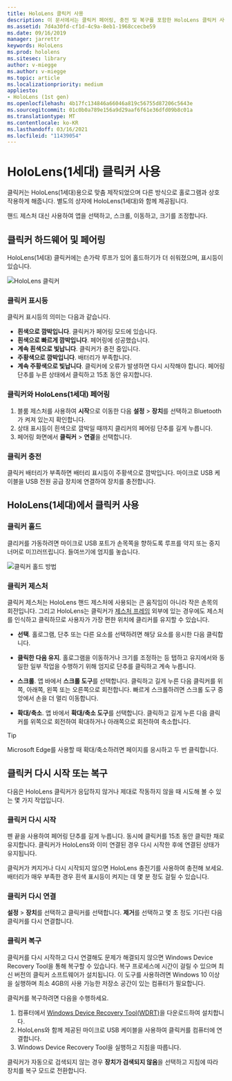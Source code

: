 ```yaml
---
title: HoloLens 클릭커 사용
description: 이 문서에서는 클릭커 페어링, 충전 및 복구를 포함한 HoloLens 클릭커 사용 방법을 간략하게 설명합니다.
ms.assetid: 7d4a30fd-cf1d-4c9a-8eb1-1968ccecbe59
ms.date: 09/16/2019
manager: jarrettr
keywords: HoloLens
ms.prod: hololens
ms.sitesec: library
author: v-miegge
ms.author: v-miegge
ms.topic: article
ms.localizationpriority: medium
appliesto:
- HoloLens (1st gen)
ms.openlocfilehash: 4b17fc134846a66046a819c56755d87206c5643e
ms.sourcegitcommit: 01c0b0a789e156a9d29aaf6f61e36dfd09b8c01a
ms.translationtype: MT
ms.contentlocale: ko-KR
ms.lasthandoff: 03/16/2021
ms.locfileid: "11439054"
---
```

# <a name="use-the-hololens-1st-gen-clicker"></a>HoloLens(1세대) 클릭커 사용

클릭커는 HoloLens(1세대)용으로 맞춤 제작되었으며 다른 방식으로 홀로그램과 상호 작용하게 해줍니다. 별도의 상자에 HoloLens(1세대)와 함께 제공됩니다.

핸드 제스처 대신 사용하여 앱을 선택하고, 스크롤, 이동하고, 크기를 조정합니다.

## <a name="clicker-hardware-and-pairing"></a>클릭커 하드웨어 및 페어링

HoloLens(1세대) 클릭커에는 손가락 루프가 있어 홀드하기가 더 쉬워졌으며, 표시등이 있습니다.

![HoloLens 클릭커](images/use-hololens-clicker-1.png)

### <a name="clicker-indicator-lights"></a>클릭커 표시등

클릭커 표시등의 의미는 다음과 같습니다.

- **흰색으로 깜박입니다**. 클릭커가 페어링 모드에 있습니다.
- **흰색으로 빠르게 깜박입니다**. 페어링에 성공했습니다.
- **계속 흰색으로 빛납니다**. 클릭커가 충전 중입니다.
- **주황색으로 깜박입니다**. 배터리가 부족합니다.
- **계속 주황색으로 빛납니다**. 클릭커에 오류가 발생하면 다시 시작해야 합니다. 페어링 단추를 누른 상태에서 클릭하고 15초 동안 유지합니다.

### <a name="pair-the-clicker-with-your-hololens-1st-gen"></a>클릭커와 HoloLens(1세대) 페어링

1. 블룸 제스처를 사용하여 **시작**으로 이동한 다음 **설정** > **장치**를 선택하고 Bluetooth가 켜져 있는지 확인합니다.
1. 상태 표시등이 흰색으로 깜박일 때까지 클리커의 페어링 단추를 길게 누릅니다.
1. 페어링 화면에서 **클릭커** > **연결**을 선택합니다.

### <a name="charge-the-clicker"></a>클릭커 충전

클릭커 배터리가 부족하면 배터리 표시등이 주황색으로 깜박입니다. 마이크로 USB 케이블을 USB 전원 공급 장치에 연결하여 장치를 충전합니다.

## <a name="use-the-clicker-with-hololens-1st-gen"></a>HoloLens(1세대)에서 클릭커 사용

### <a name="hold-the-clicker"></a>클릭커 홀드

클리커를 가동하려면 마이크로 USB 포트가 손목쪽을 향하도록 루프를 약지 또는 중지 너머로 미끄러뜨립니다. 들여쓰기에 엄지를 놓습니다.

![클릭커 홀드 방법](images/use-hololens-clicker-2.png)

### <a name="clicker-gestures"></a>클릭커 제스처

클릭커 제스처는 HoloLens 핸드 제스처에 사용되는 큰 움직임이 아니라 작은 손목의 회전입니다. 그리고 HoloLens는 클릭커가 [제스처 프레임](hololens1-basic-usage.md) 외부에 있는 경우에도 제스처를 인식하고 클릭하므로 사용자가 가장 편한 위치에 클리커를 유지할 수 있습니다.

- **선택**. 홀로그램, 단추 또는 다른 요소를 선택하려면 해당 요소를 응시한 다음 클릭합니다.

- **클릭한 다음 유지**. 홀로그램을 이동하거나 크기를 조정하는 등 탭하고 유지에서와 동일한 일부 작업을 수행하기 위해 엄지로 단추를 클릭하고 계속 누릅니다.

- **스크롤**. 앱 바에서 **스크롤 도구**를 선택합니다. 클릭하고 길게 누른 다음 클릭커를 위쪽, 아래쪽, 왼쪽 또는 오른쪽으로 회전합니다. 빠르게 스크롤하려면 스크롤 도구 중앙에서 손을 더 멀리 이동합니다.

- **확대/축소**. 앱 바에서 **확대/축소 도구**를 선택합니다. 클릭하고 길게 누른 다음 클릭커를 위쪽으로 회전하여 확대하거나 아래쪽으로 회전하여 축소합니다.

> [!TIP]
> Microsoft Edge를 사용할 때 확대/축소하려면 페이지를 응시하고 두 번 클릭합니다.

## <a name="restart-or-recover-the-clicker"></a>클릭커 다시 시작 또는 복구

다음은 HoloLens 클릭커가 응답하지 않거나 제대로 작동하지 않을 때 시도해 볼 수 있는 몇 가지 작업입니다.

### <a name="restart-the-clicker"></a>클릭커 다시 시작

펜 끝을 사용하여 페어링 단추를 길게 누릅니다. 동시에 클릭커를 15초 동안 클릭한 채로 유지합니다. 클릭커가 HoloLens와 이미 연결된 경우 다시 시작한 후에 연결된 상태가 유지됩니다.

클릭커가 켜지거나 다시 시작되지 않으면 HoloLens 충전기를 사용하여 충전해 보세요. 배터리가 매우 부족한 경우 흰색 표시등이 켜지는 데 몇 분 정도 걸릴 수 있습니다.

### <a name="re-pair-the-clicker"></a>클릭커 다시 연결

**설정** > **장치**를 선택하고 클릭커를 선택합니다. **제거**를 선택하고 몇 초 정도 기다린 다음 클릭커를 다시 연결합니다.

### <a name="recover-the-clicker"></a>클릭커 복구

클릭커를 다시 시작하고 다시 연결해도 문제가 해결되지 않으면 Windows Device Recovery Tool을 통해 복구할 수 있습니다. 복구 프로세스에 시간이 걸릴 수 있으며 최신 버전의 클릭커 소프트웨어가 설치됩니다. 이 도구를 사용하려면 Windows 10 이상을 실행하며 최소 4GB의 사용 가능한 저장소 공간이 있는 컴퓨터가 필요합니다.

클릭커를 복구하려면 다음을 수행하세요.

1. 컴퓨터에서 [Windows Device Recovery Tool(WDRT)](https://dev.azure.com/ContentIdea/ContentIdea/_queries/query/8a004dbe-73f8-4a32-94bc-368fc2f2a895/)을 다운로드하여 설치합니다.
1. HoloLens와 함께 제공된 마이크로 USB 케이블을 사용하여 클릭커를 컴퓨터에 연결합니다.
1. Windows Device Recovery Tool을 실행하고 지침을 따릅니다.

클릭커가 자동으로 검색되지 않는 경우 **장치가 검색되지 않음**을 선택하고 지침에 따라 장치를 복구 모드로 전환합니다.
